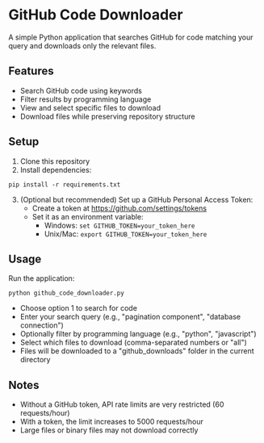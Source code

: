 # GitHub Code Downloader

A simple Python application that searches GitHub for code matching your query and downloads only the relevant files.

## Features

- Search GitHub code using keywords
- Filter results by programming language
- View and select specific files to download
- Download files while preserving repository structure

## Setup

1. Clone this repository
2. Install dependencies:
```
pip install -r requirements.txt
```

3. (Optional but recommended) Set up a GitHub Personal Access Token:
   - Create a token at https://github.com/settings/tokens
   - Set it as an environment variable:
     - Windows: `set GITHUB_TOKEN=your_token_here`
     - Unix/Mac: `export GITHUB_TOKEN=your_token_here`

## Usage

Run the application:
```
python github_code_downloader.py
```

- Choose option 1 to search for code
- Enter your search query (e.g., "pagination component", "database connection")
- Optionally filter by programming language (e.g., "python", "javascript")
- Select which files to download (comma-separated numbers or "all")
- Files will be downloaded to a "github_downloads" folder in the current directory

## Notes

- Without a GitHub token, API rate limits are very restricted (60 requests/hour)
- With a token, the limit increases to 5000 requests/hour
- Large files or binary files may not download correctly